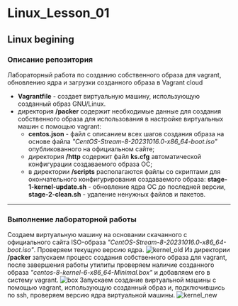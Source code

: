 # Linux_Lesson_01
## Linux begining
### Описание репозитория
Лабораторный работа по созданию собственного образа для vagrant, обновлению ядра и загрузки созданного образа в Vagrant cloud  
- **Vagrantfile** - создает виртуальную машину, использующую созданный образ GNU/Linux.
- директория **/packer** содержит необходимые данные для создания собственного образа для использования в настройке виртуальных машин с помощью vagrant:
  - **centos.json** - файл с описанием всех шагов создания образа на основе файла *"CentOS-Stream-8-20231016.0-x86_64-boot.iso"* опубликованного на официальном сайте;
  - директория **/http** содержит файл **ks.cfg** автоматической конфигурации создаваемого образа ОС;
  - в директории **/scripts** располагаются файлы со скриптами для окончательного конфигурирования создаваемого образа: **stage-1-kernel-update.sh** - обновление ядра ОС до последней версии, **stage-2-clean.sh** - удаление ненужных файлов и пакетов.
 
---
### Выполнение лабораторной работы
Создаем виртуальную машину на основании скачанного с официального сайта ISO-образа *"CentOS-Stream-8-20231016.0-x86_64-boot.iso"*. Проверяем текущую версию ядра.
![kernel_old](https://github.com/darknetworm/Linux_Lesson_01/assets/82410807/617d6bd5-a6ad-4fcf-8fd3-f4d69526732e)
Из директории **/packer** запускаем процесс создания собственного образа для vagrant, после завершения работы утилиты проверяем наличие созданного образа *"centos-8-kernel-6-x86_64-Minimal.box"* и добавляем его в систему vagrant.
![box](https://github.com/darknetworm/Linux_Lesson_01/assets/82410807/62664c47-31f2-4a32-a1ff-5e361ae845e3)
Запускаем создание виртуальной машины с помощью vagrant, использующую созданный образ и, подключившись по ssh, проверяем версию ядра виртуальной машины.
![kernel_new](https://github.com/darknetworm/Linux_Lesson_01/assets/82410807/553aa84b-25d5-43de-8049-e4bbeed44421)
